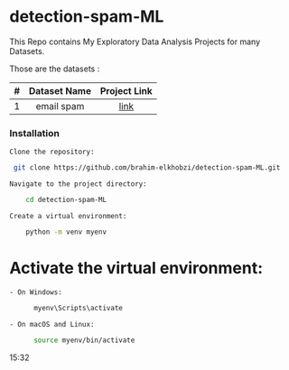 
# detection-spam-ML
This Repo contains My Exploratory Data Analysis Projects for many Datasets.

Those are the datasets :

| # | Dataset Name | Project Link |
|:---:|:-------------:|:----------------:|
| 1 | email spam | [link](https://github.com/brahim-elkhobzi/detection-spam-ML/tree/main/Email%20spam%20classifier/data) |


### Installation

    Clone the repository:


```bash
 git clone https://github.com/brahim-elkhobzi/detection-spam-ML.git

```

    Navigate to the project directory:


```bash
    cd detection-spam-ML
```  

    Create a virtual environment:

```bash
    python -m venv myenv
 ```   

# Activate the virtual environment:


    - On Windows:
``` bash
      myenv\Scripts\activate
```     
    - On macOS and Linux:
```bash
      source myenv/bin/activate
```      
15:32


